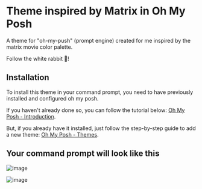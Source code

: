 # Theme inspired by Matrix in Oh My Posh

A theme for "oh-my-push" (prompt engine) created for me inspired by the matrix movie color palette.

Follow the white rabbit 🐰!

## Installation


To install this theme in your command prompt, you need to have previously installed and configured oh my posh.

If you haven't already done so, you can follow the tutorial below:
[Oh My Posh - Introduction](https://ohmyposh.dev/docs/).


But, if you already have it installed, just follow the step-by-step guide to add a new theme:
[Oh My Posh - Themes](https://ohmyposh.dev/docs/themes).

## Your command prompt will look like this
![image](https://user-images.githubusercontent.com/53977791/180612870-2d9bdd88-6392-409e-a7fd-e1b398394bdb.png)

![image](https://user-images.githubusercontent.com/53977791/180612907-6bdf3ecf-ea7f-4a59-b56e-9c0c1328c7db.png)

